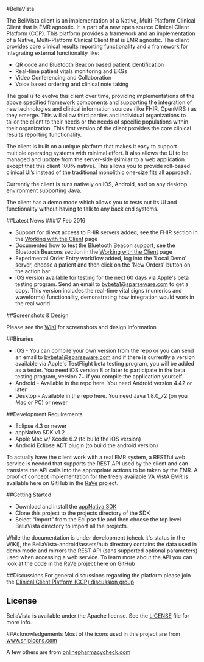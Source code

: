 #BellaVista

The BellVista client is an implementation of a Native, Multi-Platform Clinical Client that is EMR agnostic. It is part of a new open source Clinical Client Platform (CCP). This platform provides a framework and an implementation of a Native, Multi-Platform Clinical Client that is EMR agnostic. The client provides core clinical results reporting functionality and a framework for integrating external functionality like:

* QR code and Bluetooth Beacon based patient identification
* Real-time patient vitals monitoring and EKGs
* Video Conferencing and Collaboration
* Voice based ordering and clinical note taking

The goal is to evolve this client over time, providing implementations of the above specified framework components and supporting the integration of new technologies and clinical information sources (like FHIR, OpenMRS ) as they emerge. This will allow third parties and individual organizations to tailor the client to their needs or the needs of specific populations within their organization. This first version of the client provides the core clinical results reporting functionality. 

The client is built on a unique platform that makes it easy to support multiple operating systems with minimal effort. It also allows the UI to be managed and update from the server-side (similar to a web application except that this client 100% native). This allows you to provide roll-based clinical UI’s instead of the traditional monolithic one-size fits all approach.

Currently the client is runs natively on iOS, Android, and on any desktop environment supporting Java.

The client has a demo mode which allows you to tests out its UI and functionality without having to talk to any back end systems.

##Latest News
###17 Feb 2016
* Support for direct access to FHIR servers added, see the FHIR section in the [Working with the Client](Configuring) page
* Documented how to test the Bluetooth Beacon support, see the Bluetooth Beacons section in the [Working with the Client](Configuring) page
* Experimental Order Entry workflow added, log into the 'Local Demo' server, choose a patient and then click on the 'New Orders' button on the action bar
* iOS version available for testing for the next 60 days via Apple's beta testing program. Send an email to <bvbeta1@sparseware.com> to get a copy. This version includes the real-time vital signs (numerics and waveforms) functionality, demonstrating how integration would work in the real world.


##Screenshots & Design

Please see the [WiKi](https://github.com/sparseware/ccp-bellavista/wiki) for screenshots and design information

##Binaries
* iOS - You can compile your own version from the repo or you can send an email to <bvbeta1@sparseware.com> and if there is currently a version available via Apple's TestFlight beta testing program, you will be added as a tester. You need iOS version 8 or later to participate in the beta testing program, version 7+ if you compile the application yourself. 
* Android - Available in the repo here. You need Android version 4.42 or later
* Desktop - Available in the repo here. You need Java 1.8.0_72 (on you Mac or PC) or newer


##Development Requirements
* Eclipse 4.3 or newer
* appNativa SDK v1.2
* Apple Mac w/ Xcode 6.2 (to build the iOS version)
* Android Eclipse ADT plugin (to build the android version)

To actually have the client work with a real EMR system, a RESTful web service is needed that supports the REST API used by the client and can translate the API calls into the appropriate actions to be taken by the EMR. A proof of concept implementation for the freely available VA VistA EMR is available here on GitHub in the [RaVe](https://github.com/sparseware/ccp-rave) project.

##Getting Started
* Download and install the [appNativa SDK](http://www.appnativa.com/downloads)
* Clone this project to the projects directory of the SDK
* Select “Import” from the Eclipse file and then choose the top level BellaVista directory to import all the projects.

While the documentation is under development (check it's status in the WiKi), the BellaVista-android/assets/hub directory contains the data used in demo mode and mirrors the REST API (sans supported optional parameters) used when accessing a web service. To learn more about the API you can look at the code in the [RaVe](https://github.com/sparseware/ccp-rave) project here on GitHub

##Discussions
For general discussions regarding the platform please join the [Clinical Client Platform (CCP) discussion group](http://groups.google.com/d/forum/clinical-client-platform)

## License
BellaVista is available under the Apache license. See the [LICENSE](LICENSE) file for more info.

##Acknowledgements
Most of the icons used in this project are from <a xmlns:cc='http://creativecommons.org/ns#' href='http://www.snipicons.com' target='_blank' property='cc:attributionName' rel='cc:attributionURL'>www.snipicons.com</a>

A few others are from <a xmlns:cc='http://creativecommons.org/ns#' href='http://onlinepharmacycheck.com/medico/' target='_blank' property='cc:attributionName' rel='cc:attributionURL'>onlinepharmacycheck.com</a>
